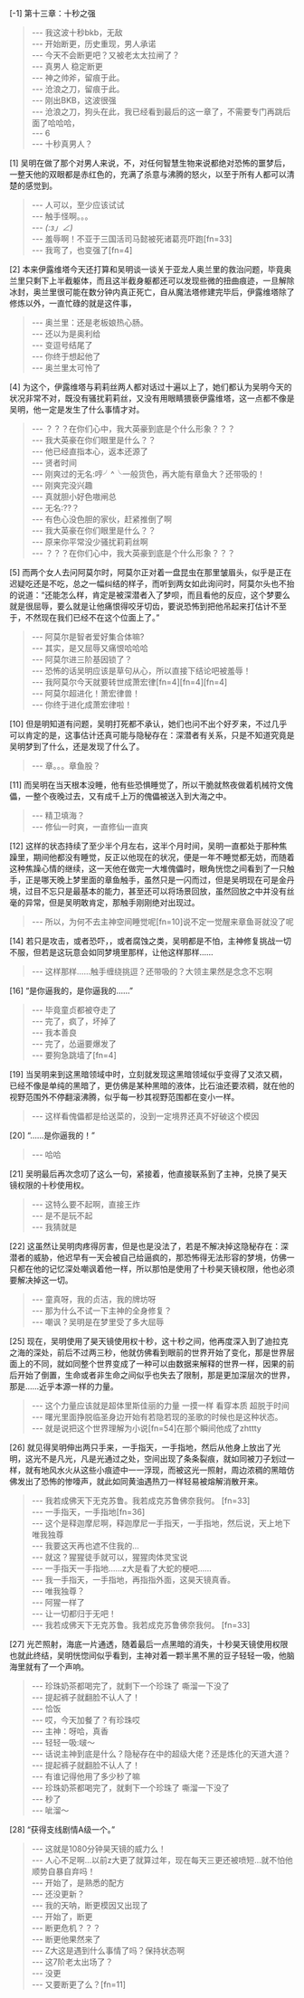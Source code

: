 
[-1] 第十三章：十秒之强
>--- 我这波十秒bkb，无敌<br>
>--- 开始断更，历史重现，男人承诺<br>
>--- 今天不会断更吧？又被老太太拉闸了？<br>
>--- 真男人 稳定断更<br>
>--- 神之帅斧，留痕于此。<br>
>--- 沧浪之刀，留痕于此。<br>
>--- 刚出BKB，这波很强<br>
>--- 沧浪之刀，狗头在此，我已经看到最后的这一章了，不需要专门再跳后面了哈哈哈，<br>
>--- 6<br>
>--- 十秒真男人？<br>

[1] 吴明在做了那个对男人来说，不，对任何智慧生物来说都绝对恐怖的噩梦后，一整天他的双眼都是赤红色的，充满了杀意与沸腾的怒火，以至于所有人都可以清楚的感觉到。
>--- 人可以，至少应该试试<br>
>--- 触手怪啊。。。<br>
>--- _(:з」∠)_<br>
>--- 羞辱啊！不亚于三国活司马懿被死诸葛亮吓跑[fn=33]<br>
>--- 我弯了，也变强了[fn=4]<br>

[2] 本来伊露维塔今天还打算和吴明谈一谈关于亚龙人奥兰里的救治问题，毕竟奥兰里只剩下上半截躯体，而且这半截身躯都还可以发现些微的扭曲痕迹，一旦解除冰封，奥兰里很可能在数分钟内真正死亡，自从魔法塔修建完毕后，伊露维塔除了修炼以外，一直忙碌的就是这件事，
>--- 奥兰里：还是老板娘热心肠。<br>
>--- 还以为是奥利给<br>
>--- 变逗号结尾了<br>
>--- 你终于想起他了<br>
>--- 奥兰里太可怜了<br>

[4] 为这个，伊露维塔与莉莉丝两人都对话过十遍以上了，她们都认为吴明今天的状况非常不对，既没有骚扰莉莉丝，又没有用眼睛猥亵伊露维塔，这一点都不像是吴明，他一定是发生了什么事情才对。
>--- ？？？在你们心中，我大英豪到底是个什么形象？？？<br>
>--- 我大英豪在你们眼里是什么？？<br>
>--- 他已经直指本心，返本还源了<br>
>--- 贤者时间<br>
>--- 刚爽过的无名:哼╯^╰一般货色，再大能有章鱼大？还带吸的！<br>
>--- 刚爽完没兴趣<br>
>--- 真就胆小好色嗷闸总<br>
>--- 无名:??？<br>
>--- 有色心没色胆的家伙，赶紧推倒了啊<br>
>--- 我大英豪在你们眼里是什么？？<br>
>--- 原来你平常没少骚扰莉莉丝啊<br>
>--- ？？？在你们心中，我大英豪到底是个什么形象？？？<br>

[5] 而两个女人去问阿莫尔时，阿莫尔正对着一盘昆虫在那里皱眉头，似乎是正在迟疑吃还是不吃，总之一幅纠结的样子，而听到两女如此询问时，阿莫尔头也不抬的说道：“还能怎么样，肯定是被深潜者入了梦呗，而且看他的反应，这个梦要么就是很屈辱，要么就是让他痛恨得咬牙切齿，要说恐怖到把他吊起来打估计不至于，不然现在我们已经不在这个位面上了。”
>--- 阿莫尔是智者爱好集合体嘛?<br>
>--- 其实，是又屈辱又痛恨哈哈哈<br>
>--- 阿莫尔进三阶基因锁了？<br>
>--- 恐怖的话吴明应该是草句从心，所以直接下结论吧被羞辱！<br>
>--- 我阿莫尔今天就要转世成萧宏律[fn=4][fn=4][fn=4]<br>
>--- 阿莫尔超进化！萧宏律兽！<br>
>--- 你终于进化成萧宏律啦！<br>

[10] 但是明知道有问题，吴明打死都不承认，她们也问不出个好歹来，不过几乎可以肯定的是，这事估计还真可能与隐秘存在：深潜者有关系，只是不知道究竟是吴明梦到了什么，还是发现了什么了。
>--- 章。。。章鱼股？<br>

[11] 而吴明在当天根本没睡，他有些恐惧睡觉了，所以干脆就熬夜做着机械符文傀儡，一整个夜晚过去，又有成千上万的傀儡被送入到大海之中。
>--- 精卫填海？<br>
>--- 修仙一时爽，一直修仙一直爽<br>

[12] 这样的状态持续了至少半个月左右，这半个月时间，吴明一直都处于那种焦躁里，期间他都没有睡觉，反正以他现在的状况，便是一年不睡觉都无妨，而随着这种焦躁心情的继续，这一天他在做完一大堆傀儡时，眼角恍惚之间看到了一只触手，正是哪天晚上梦里面的章鱼触手，虽然只是一闪而过，但是吴明现在可是金丹境，过目不忘只是最基本的能力，甚至还可以将场景回放，虽然回放之中并没有丝毫的异常，但是吴明敢肯定，那触手刚刚绝对出现过。
>--- 所以，为何不去主神空间睡觉呢[fn=10]说不定一觉醒来章鱼哥就没了呢<br>

[14] 若只是攻击，或者恐吓，，或者腐蚀之类，吴明都是不怕，主神修复挑战一切不服，但若是这玩意会如同梦境里那样，让他这样那样……
>--- 这样那样……触手缠绕挑逗？还带吸的？大领主果然是念念不忘啊<br>

[16] “是你逼我的，是你逼我的……”
>--- 毕竟童贞都被夺走了<br>
>--- 完了，疯了，坏掉了<br>
>--- 我本善良<br>
>--- 完了，怂逼要爆发了<br>
>--- 要狗急跳墙了[fn=4]<br>

[19] 当吴明来到这黑暗领域中时，立刻就发现这黑暗领域似乎变得了又浓又稠，已经不像是单纯的黑暗了，更仿佛是某种黑暗的液体，比石油还要浓稠，就在他的视野范围外不停翻滚沸腾，似乎每一秒其视野范围都在变小一样。
>--- 这样看傀儡都是给送菜的，没到一定境界还真不好破这个模因<br>

[20] “……是你逼我的！”
>--- 哈哈<br>

[21] 吴明最后再次念叨了这么一句，紧接着，他直接联系到了主神，兑换了昊天镜权限的十秒使用权。
>--- 这特么要不起啊，直接王炸<br>
>--- 是不是玩不起<br>
>--- 我猜就是<br>

[22] 这虽然让吴明肉疼得厉害，但是也是没法了，若是不解决掉这隐秘存在：深潜者的威胁，他迟早有一天会被自己给逼疯的，那恐怖得无法形容的梦境，仿佛一只都在他的记忆深处嘲讽着他一样，所以那怕是使用了十秒昊天镜权限，他也必须要解决掉这一切。
>--- 童真呀，我的贞洁，我的牌坊呀<br>
>--- 那为什么不试一下主神的全身修复？<br>
>--- 嘲讽？吴明是在梦里受了多大屈辱<br>

[25] 现在，吴明使用了昊天镜使用权十秒，这十秒之间，他再度深入到了迪拉克之海的深处，前后不过两三秒，他就仿佛看到眼前的世界开始了变化，那是世界层面上的不同，就如同整个世界变成了一种可以由数据来解释的世界一样，因果的前后开始了倒置，生命或者非生命之间似乎也失去了限制，那是更加深层次的世界，那是……近乎本源一样的力量。
>--- 这个力量应该就是超体里斯佳丽的力量 一摸一样 看穿本质 超脱于时间<br>
>--- 曙光里面挣脱临圣身边开始有若隐若现的圣歌的时候也是这种状态。<br>
>--- 就是说把这个世界理解为小说[fn=54]在那个瞬间他成了zhttty<br>

[26] 就见得吴明伸出两只手来，一手指天，一手指地，然后从他身上放出了光明，这光不是凡光，凡是光通过之处，空间出现了条条裂痕，就如同被刀子划过一样，就有地风水火从这些小痕迹中一一浮现，而被这光一照射，周边浓稠的黑暗仿佛发出了恐怖的惨嚎声，就此如同黄油遇热刀一样轻易被熔解消散开来。
>--- 我若成佛天下无克苏鲁。我若成克苏鲁佛奈我何。
[fn=33]<br>
>--- 一手指天，一手指地[fn=36]<br>
>--- 这个是释迦摩尼啊，释迦摩尼一手指天，一手指地，然后说，天上地下唯我独尊<br>
>--- 我要这天再也遮不住我的…<br>
>--- 就这？猩猩徒手就可以，猩猩肉体灵宝说<br>
>--- 一手指天一手指地……z大是看了大蛇的梗吧……<br>
>--- 我一手指天，一手指地，再指指外面，这昊天镜真香。<br>
>--- 唯我独尊？<br>
>--- 阿猩一样了<br>
>--- 让一切都归于无吧！<br>
>--- 我若成佛天下无克苏鲁。我若成克苏鲁佛奈我何。
[fn=33]<br>

[27] 光芒照射，海底一片通透，随着最后一点黑暗的消失，十秒昊天镜使用权限也就此终结，吴明恍惚间似乎看到，主神对着一颗半黑不黑的豆子轻轻一吸，他脑海里就有了一个声响。
>--- 珍珠奶茶都喝完了，就剩下一个珍珠了  嘶溜一下没了<br>
>--- 提起裤子就翻脸不认人了！<br>
>--- 恰饭<br>
>--- 哎，今天加餐了？有珍珠哎<br>
>--- 主神：呀哈，真香<br>
>--- 轻轻一吸:啵～<br>
>--- 话说主神到底是什么？隐秘存在中的超级大佬？还是炼化的天道大道？<br>
>--- 提起裤子就翻脸不认人了！<br>
>--- 有谁记得他用了多少秒了嘛<br>
>--- 珍珠奶茶都喝完了，就剩下一个珍珠了  嘶溜一下没了<br>
>--- 秒了<br>
>--- 呲溜～<br>

[28] “获得支线剧情A级一个。”
>--- 这就是1080分钟昊天镜的威力么！<br>
>--- 人心不足啊…以前z大更了就算过年，现在每天三更还被喷短…就不怕他顺势自暴自弃吗！<br>
>--- 开始了，是熟悉的配方<br>
>--- 还没更新？<br>
>--- 我的天呐，断更模因又出现了<br>
>--- 开始了，断更<br>
>--- 断更危机？？？<br>
>--- 断更他果然来了<br>
>--- Z大这是遇到什么事情了吗？保持状态啊<br>
>--- 这7阶老太出场了？<br>
>--- 没更<br>
>--- 又要断更了么？[fn=11]<br>
